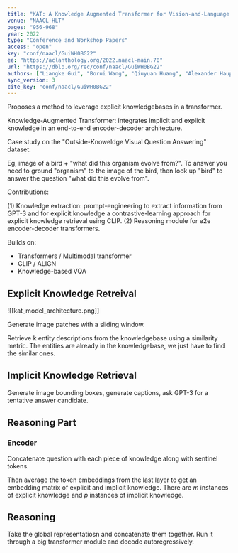 ```yaml
---
title: "KAT: A Knowledge Augmented Transformer for Vision-and-Language."
venue: "NAACL-HLT"
pages: "956-968"
year: 2022
type: "Conference and Workshop Papers"
access: "open"
key: "conf/naacl/GuiWH0BG22"
ee: "https://aclanthology.org/2022.naacl-main.70"
url: "https://dblp.org/rec/conf/naacl/GuiWH0BG22"
authors: ["Liangke Gui", "Borui Wang", "Qiuyuan Huang", "Alexander Hauptmann", "Yonatan Bisk", "Jianfeng Gao"]
sync_version: 3
cite_key: "conf/naacl/GuiWH0BG22"
---
```

Proposes a method to leverage explicit knowledgebases in a transformer.

Knowledge-Augmented Transformer: integrates implicit and explicit knowledge in an end-to-end encoder-decoder architecture.

Case study on the "Outside-Knoweldge Visual Question Answering" dataset.

Eg, image of a bird + "what did this organism evolve from?". To answer you need to ground "organism" to the image of the bird, then look up "bird" to answer the question "what did this evolve from".

Contributions:

(1) Knowledge extraction: prompt-engineering to extract information from GPT-3 and for explicit knowledge a contrastive-learning approach for explicit knowledge retrieval using CLIP.
(2) Reasoning module for e2e encoder-decoder transformers.

Builds on:

 - Transformers / Multimodal transformer
 - CLIP / ALIGN
 - Knowledge-based VQA


## Explicit Knowledge Retreival

![[kat_model_architecture.png]]

Generate image patches with a sliding window.

Retrieve k entity descriptions from the knowledgebase using a similarity metric. The entities are already in the knowledgebase, we just have to find the similar ones.

## Implicit Knowledge Retrieval

Generate image bounding boxes, generate captions, ask GPT-3 for a tentative answer candidate.

## Reasoning Part

### Encoder

Concatenate question with each piece of knowledge along with sentinel tokens.

Then average the token embeddings from the last layer to get an embedding matrix of explicit and implicit knowledge. There are $m$ instances of explicit knowledge and $p$ instances of implicit knowledge.

## Reasoning

Take the global representatiosn and concatenate them together. Run it through a big transformer module and decode autoregressively.